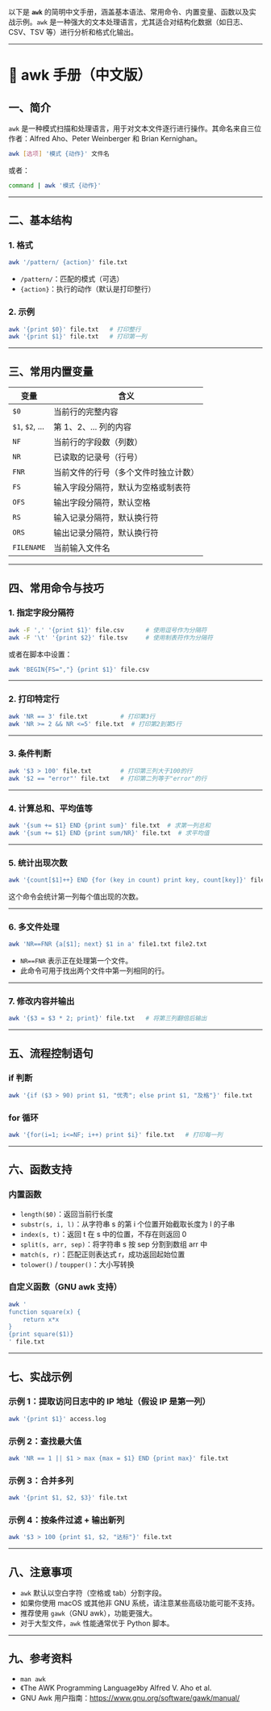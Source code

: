 以下是 **`awk`** 的简明中文手册，涵盖基本语法、常用命令、内置变量、函数以及实战示例。`awk` 是一种强大的文本处理语言，尤其适合对结构化数据（如日志、CSV、TSV 等）进行分析和格式化输出。

---

# 📘 awk 手册（中文版）

## 一、简介

`awk` 是一种模式扫描和处理语言，用于对文本文件逐行进行操作。其命名来自三位作者：Alfred Aho、Peter Weinberger 和 Brian Kernighan。

```bash
awk [选项] '模式 {动作}' 文件名
```

或者：

```bash
command | awk '模式 {动作}'
```

---

## 二、基本结构

### 1. 格式

```bash
awk '/pattern/ {action}' file.txt
```

- `/pattern/`：匹配的模式（可选）
- `{action}`：执行的动作（默认是打印整行）

### 2. 示例

```bash
awk '{print $0}' file.txt   # 打印整行
awk '{print $1}' file.txt   # 打印第一列
```

---

## 三、常用内置变量

| 变量 | 含义 |
|------|------|
| `$0` | 当前行的完整内容 |
| `$1`, `$2`, ... | 第 1、2、... 列的内容 |
| `NF` | 当前行的字段数（列数） |
| `NR` | 已读取的记录号（行号） |
| `FNR` | 当前文件的行号（多个文件时独立计数） |
| `FS` | 输入字段分隔符，默认为空格或制表符 |
| `OFS` | 输出字段分隔符，默认空格 |
| `RS` | 输入记录分隔符，默认换行符 |
| `ORS` | 输出记录分隔符，默认换行符 |
| `FILENAME` | 当前输入文件名 |

---

## 四、常用命令与技巧

### 1. 指定字段分隔符

```bash
awk -F ',' '{print $1}' file.csv      # 使用逗号作为分隔符
awk -F '\t' '{print $2}' file.tsv     # 使用制表符作为分隔符
```

或者在脚本中设置：

```bash
awk 'BEGIN{FS=","} {print $1}' file.csv
```

---

### 2. 打印特定行

```bash
awk 'NR == 3' file.txt         # 打印第3行
awk 'NR >= 2 && NR <=5' file.txt  # 打印第2到第5行
```

---

### 3. 条件判断

```bash
awk '$3 > 100' file.txt        # 打印第三列大于100的行
awk '$2 == "error"' file.txt   # 打印第二列等于"error"的行
```

---

### 4. 计算总和、平均值等

```bash
awk '{sum += $1} END {print sum}' file.txt  # 求第一列总和
awk '{sum += $1} END {print sum/NR}' file.txt  # 求平均值
```

---

### 5. 统计出现次数

```bash
awk '{count[$1]++} END {for (key in count) print key, count[key]}' file.txt
```

这个命令会统计第一列每个值出现的次数。

---

### 6. 多文件处理

```bash
awk 'NR==FNR {a[$1]; next} $1 in a' file1.txt file2.txt
```

- `NR==FNR` 表示正在处理第一个文件。
- 此命令可用于找出两个文件中第一列相同的行。

---

### 7. 修改内容并输出

```bash
awk '{$3 = $3 * 2; print}' file.txt   # 将第三列翻倍后输出
```

---

## 五、流程控制语句

### if 判断

```bash
awk '{if ($3 > 90) print $1, "优秀"; else print $1, "及格"}' file.txt
```

### for 循环

```bash
awk '{for(i=1; i<=NF; i++) print $i}' file.txt   # 打印每一列
```

---

## 六、函数支持

### 内置函数

- `length($0)`：返回当前行长度
- `substr(s, i, l)`：从字符串 s 的第 i 个位置开始截取长度为 l 的子串
- `index(s, t)`：返回 t 在 s 中的位置，不存在则返回 0
- `split(s, arr, sep)`：将字符串 s 按 sep 分割到数组 arr 中
- `match(s, r)`：匹配正则表达式 r，成功返回起始位置
- `tolower()` / `toupper()`：大小写转换

### 自定义函数（GNU awk 支持）

```bash
awk '
function square(x) {
    return x*x
}
{print square($1)}
' file.txt
```

---

## 七、实战示例

### 示例 1：提取访问日志中的 IP 地址（假设 IP 是第一列）

```bash
awk '{print $1}' access.log
```

### 示例 2：查找最大值

```bash
awk 'NR == 1 || $1 > max {max = $1} END {print max}' file.txt
```

### 示例 3：合并多列

```bash
awk '{print $1, $2, $3}' file.txt
```

### 示例 4：按条件过滤 + 输出新列

```bash
awk '$3 > 100 {print $1, $2, "达标"}' file.txt
```

---

## 八、注意事项

- `awk` 默认以空白字符（空格或 tab）分割字段。
- 如果你使用 macOS 或其他非 GNU 系统，请注意某些高级功能可能不支持。
- 推荐使用 `gawk`（GNU awk），功能更强大。
- 对于大型文件，`awk` 性能通常优于 Python 脚本。

---

## 九、参考资料

- `man awk`
- 《The AWK Programming Language》by Alfred V. Aho et al.
- GNU Awk 用户指南：https://www.gnu.org/software/gawk/manual/
